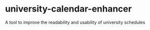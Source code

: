 # university-calendar-enhancer
A tool to improve the readability and usability of university schedules
